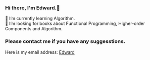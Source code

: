 ### Hi there, I'm Edward.👋

🌱 I’m currently learning Algorithm.<br>
🤔 I’m looking for books about Functional Programming, Higher-order Components and Algorithm.

### Please contact me if you have any suggesstions.
Here is my email address: <a href="mailto:liufei1@mail.sdufe.edu.cn">Edward</a>


<!--
**alazypig/alazypig** is a ✨ _special_ ✨ repository because its `README.md` (this file) appears on your GitHub profile.

Here are some ideas to get you started:

- 🔭 I’m currently working on ...
- 🌱 I’m currently learning ...
- 👯 I’m looking to collaborate on ...
- 🤔 I’m looking for help with ...
- 💬 Ask me about ...
- 📫 How to reach me: ...
- 😄 Pronouns: ...
- ⚡ Fun fact: ...
-->
